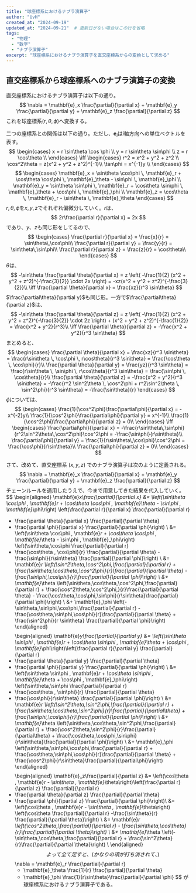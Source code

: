 ```yaml
---
title: "球座標系におけるナブラ演算子"
author: "UvH"
created_at: "2024-09-19"
updated_at: "2024-09-21"  # 更新日がない場合はこの行を省略
tags:
  - "物理"
  - "数学"
  - "ナブラ演算子"
excerpt: "球座標系におけるナブラ演算子を直交座標系からの変換として求める"
---
```


## 直交座標系から球座標系へのナブラ演算子の変換

直交座標系におけるナブラ演算子は以下の通り。
$$
\nabla = \mathbf{e}_x \frac{\partial}{\partial x} + \mathbf{e}_y \frac{\partial}{\partial y} + \mathbf{e}_z \frac{\partial}{\partial z}
$$
これを球座標系$(r, \theta, \phi)$へ変換する。

二つの座標系との関係は以下の通り。ただし、$\mathbf{e}_i$は$i$軸方向への単位ベクトルを表す。
$$
\begin{cases}
  x = r \sin\theta \cos \phi \\
  y = r \sin\theta \sin\phi \\
  z = r \cos\theta \\
\end{cases}
\iff
\begin{cases}
  r^2 = x^2 + y^2 + z^2 \\
  \cos^2\theta = z(x^2 + y^2 + z^2)^{-1}\\
  \tan\phi = x^{-1}y \\
\end{cases}
$$
$$
\begin{cases}
  \mathbf{e}_x = \sin\theta \cos\phi \, \mathbf{e}_r + \cos\theta \cos\phi \, \mathbf{e}_\theta - \sin\phi \, \mathbf{e}_\phi \\
  \mathbf{e}_y = \sin\theta \sin\phi \, \mathbf{e}_r + \cos\theta \sin\phi \, \mathbf{e}_\theta + \cos\phi \, \mathbf{e}_\phi \\
  \mathbf{e}_z = \cos\theta \, \mathbf{e}_r - \sin\theta \, \mathbf{e}_\theta
\end{cases}
$$
$r, \theta, \phi$を$x, y, z$でそれぞれ偏微分していく。$r$は、
$$
  2r\frac{\partial r}{\partial x} = 2x
$$
であり、$y$、$z$も同じ形をしてるので、
$$
\begin{cases}
  \frac{\partial r}{\partial x} = \frac{x}{r} = \sin\theta\,\cos\phi\\
  \frac{\partial r}{\partial y} = \frac{y}{r} = \sin\theta\,\sin\phi\\
  \frac{\partial r}{\partial z} = \frac{z}{r} = \cos\theta\\
\end{cases}
$$
$\theta$は、
$$
  -\sin\theta \frac{\partial \theta}{\partial x} = z \left( -\frac{1}{2} (x^2 + y^2 + z^2)^{-\frac{3}{2}} \cdot 2x \right) = -xz(x^2 + y^2 + z^2)^{-\frac{3}{2}}\\
  \iff
  \frac{\partial \theta}{\partial x} = \frac{xz}{r^3 \sin\theta}
$$
$\frac{\partial\theta}{\partial y}$も同じ形。一方で$\frac{\partial\theta}{\partial z}$は、
$$
  -\sin\theta \frac{\partial \theta}{\partial z} = z \left( -\frac{1}{2} (x^2 + y^2 + z^2)^{-\frac{3}{2}} \cdot 2z \right) + (x^2 + y^2 + z^2)^{-\frac{1}{2}} = \frac{x^2 + y^2}{r^3}\\
  \iff
  \frac{\partial \theta}{\partial z} = -\frac{x^2 + y^2}{r^3 \sin\theta}
$$
まとめると、
$$
\begin{cases}
  \frac{\partial \theta}{\partial x} = \frac{xz}{r^3 \sin\theta} = \frac{r\sin\theta \, \cos\phi \, r\cos\theta}{r^3 \sin\theta} = \frac{\cos\theta \, \cos\phi}{r}\\
  \frac{\partial \theta}{\partial y} = \frac{yz}{r^3 \sin\theta} = \frac{r\sin\theta \, \sin\phi \, r\cos\theta}{r^3 \sin\theta} = \frac{\sin\phi \, \cos\theta}{r}\\
  \frac{\partial \theta}{\partial z} = -\frac{x^2 + y^2}{r^3 \sin\theta} = -\frac{r^2 \sin^2\theta \, \cos^2\phi + r^2\sin^2\theta \, \sin^2\phi}{r^3 \sin\theta} = -\frac{\sin\theta}{r}
\end{cases}
$$
$\phi$については、
$$
\begin{cases}
  \frac{1}{\cos^2\phi}\frac{\partial\phi}{\partial x} = -x^{-2}y\\
  \frac{1}{\cos^2\phi}\frac{\partial\phi}{\partial y} = x^{-1}\\
  \frac{1}{\cos^2\phi}\frac{\partial\phi}{\partial z} = 0\\
\end{cases}
\iff
\begin{cases}
  \frac{\partial\phi}{\partial x} = -\frac{r\sin\theta\,\sin\phi}{r^2\sin^2\theta\,\cos^2\phi}\cos^2\phi = -\frac{\sin\phi}{r\sin\theta}\\
  \frac{\partial\phi}{\partial y} = \frac{1}{r\sin\theta\,\cos\phi}\cos^2\phi = \frac{\cos\phi}{r\sin\theta}\\
  \frac{\partial\phi}{\partial z} = 0\\
\end{cases}
$$

さて、改めて、直交座標系 $(x, y, z)$ でのナブラ演算子は次のように定義される。
$$
\nabla = \mathbf{e}_x \frac{\partial}{\partial x} + \mathbf{e}_y \frac{\partial}{\partial y} + \mathbf{e}_z \frac{\partial}{\partial z}
$$
チェーンルールを適用したうえで、今まで用意してきた結果を代入していく。
$$
\begin{aligned}
\mathbf{e}_x\frac{\partial}{\partial x}
&= 
\left(\sin\theta \cos\phi \, \mathbf{e}_r + \cos\theta \cos\phi \, \mathbf{e}_\theta - \sin\phi \, \mathbf{e}_\phi\right)
\left(\frac{\partial r}{\partial x} \frac{\partial}{\partial r}
+ \frac{\partial \theta}{\partial x} \frac{\partial}{\partial \theta}
+ \frac{\partial \phi}{\partial x} \frac{\partial}{\partial \phi}\right) \\
&=
\left(\sin\theta \cos\phi \, \mathbf{e}_r + \cos\theta \cos\phi \, \mathbf{e}_\theta - \sin\phi \, \mathbf{e}_\phi\right)
\left(\sin\theta\,\cos\phi \frac{\partial}{\partial r}
+ \frac{\cos\theta \, \cos\phi}{r} \frac{\partial}{\partial \theta}
-\frac{\sin\phi}{r\sin\theta} \frac{\partial}{\partial \phi}\right) \\
&=
\mathbf{e}_r \left(\sin^2\theta\,\cos^2\phi\,\frac{\partial}{\partial r} + \frac{\sin\theta\,\cos\theta\,\cos^2\phi}{r}\frac{\partial}{\partial \theta} - \frac{\sin\phi\,\cos\phi}{r}\frac{\partial}{\partial \phi}\right) \\
&+ \mathbf{e}_\theta \left(\sin\theta\,\cos\theta\,\cos^2\phi\,\frac{\partial}{\partial r} + \frac{\cos^2\theta\,\cos^2\phi\,}{r}\frac{\partial}{\partial \theta} - \frac{\cos\theta\,\cos\phi\,\sin\phi}{r\sin\theta}\frac{\partial}{\partial \phi}\right) \\
&+ \mathbf{e}_\phi \left(-\sin\theta\,\sin\phi\,\cos\phi\,\frac{\partial}{\partial r} - \frac{\cos\theta\,\sin\phi\,\cos\phi}{r}\frac{\partial}{\partial \theta} + \frac{\sin^2\phi}{r \sin\theta} \frac{\partial}{\partial \phi}\right)
\end{aligned}
$$
$$
\begin{aligned}
\mathbf{e}_y\frac{\partial}{\partial y}
&=
\left(\sin\theta \sin\phi \, \mathbf{e}_r + \cos\theta \sin\phi \, \mathbf{e}_\theta + \cos\phi \, \mathbf{e}_\phi\right)\left(\frac{\partial r}{\partial y} \frac{\partial}{\partial r}
+ \frac{\partial \theta}{\partial y} \frac{\partial}{\partial \theta}
+ \frac{\partial \phi}{\partial y} \frac{\partial}{\partial \phi}\right) \\
&=
\left(\sin\theta \sin\phi \, \mathbf{e}_r + \cos\theta \sin\phi \, \mathbf{e}_\theta + \cos\phi \, \mathbf{e}_\phi\right)
\left(\sin\theta\,\sin\phi \frac{\partial}{\partial r}
+ \frac{\cos\theta \, \sin\phi}{r} \frac{\partial}{\partial \theta}
+ \frac{\cos\phi}{r\sin\theta} \frac{\partial}{\partial \phi}\right) \\
&=
\mathbf{e}_r \left(\sin^2\theta\,\sin^2\phi\,\frac{\partial}{\partial r} + \frac{\sin\theta\,\cos\theta\,\sin^2\phi}{r}\frac{\partial}{\partial\theta} + \frac{\sin\phi\,\cos\phi}{r}\frac{\partial}{\partial \phi}\right) \\
&+ \mathbf{e}_\theta \left(\sin\theta\,\cos\theta\,\sin^2\phi\,\frac{\partial}{\partial r} + \frac{\cos^2\theta\,\sin^2\phi}{r}\frac{\partial}{\partial\theta} + \frac{\cos\theta\,\cos\phi\,\sin\phi}{r\sin\theta}\frac{\partial}{\partial \phi}\right) \\
&+ \mathbf{e}_\phi \left(\sin\theta\,\sin\phi\,\cos\phi\,\frac{\partial}{\partial r} + \frac{\cos\theta\,\sin\phi\,\cos\phi}{r}\frac{\partial}{\partial \theta} + \frac{\cos^2\phi}{r\sin\theta}\frac{\partial}{\partial\phi}\right)
\end{aligned} 
$$
$$
\begin{aligned}
\mathbf{e}_z\frac{\partial}{\partial z}
&=
\left(\cos\theta \, \mathbf{e}_r - \sin\theta \, \mathbf{e}_\theta\right)\left(\frac{\partial r}{\partial z} \frac{\partial}{\partial r}
+ \frac{\partial \theta}{\partial z} \frac{\partial}{\partial \theta}
+ \frac{\partial \phi}{\partial z} \frac{\partial}{\partial \phi}\right)\\
&=
\left(\cos\theta \, \mathbf{e}_r - \sin\theta \, \mathbf{e}_\theta\right)
\left(\cos\theta \frac{\partial}{\partial r}
-\frac{\sin\theta}{r} \frac{\partial}{\partial \theta}\right) \\
&=
\mathbf{e}_r \left(\cos^2\theta\,\frac{\partial}{\partial r} - \frac{\sin\theta\,\cos\theta}{r}\frac{\partial}{\partial \theta}\right) \\
&+ \mathbf{e}_\theta \left(-\sin\theta\,\cos\theta\,\frac{\partial}{\partial r} + \frac{\sin^2\theta}{r}\frac{\partial}{\partial \theta}\right) \\
\end{aligned}
$$
よって全て足すと、(かなりの項が打ち消されて、)
$$
  \nabla
  = \mathbf{e}_r \frac{\partial}{\partial r}
  + \mathbf{e}_\theta \frac{1}{r} \frac{\partial}{\partial \theta}
  + \mathbf{e}_\phi \frac{1}{r\sin\theta}\frac{\partial}{\partial \phi}
$$
が球座標系におけるナブラ演算子である。